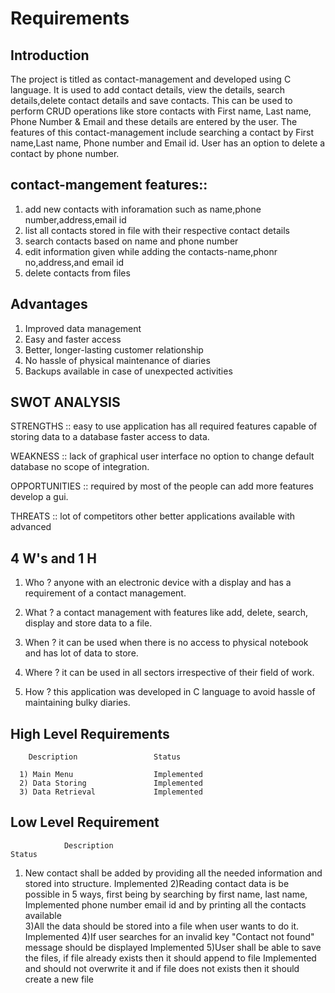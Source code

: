 # Requirements
## Introduction

The project is titled as contact-management and developed using C language. It is used to add contact details, view the details, search details,delete contact details and save contacts. This can be used to perform CRUD operations like store contacts with First name, Last name, Phone Number & Email and these details are entered by the user. The features of this contact-management include searching a contact by First name,Last name, Phone number and Email id. User has an option to delete a contact by phone number.



## contact-mangement features::

1) add new contacts with inforamation such as name,phone number,address,email id
2) list all contacts stored in file with their respective contact details
3) search contacts based on name and phone number
4) edit information given while adding the contacts-name,phonr no,address,and email id
5) delete contacts from files


## Advantages

1) Improved data management
2) Easy and faster access
3) Better, longer-lasting customer relationship
4) No hassle of physical maintenance of diaries
5) Backups available in case of unexpected activities

## SWOT ANALYSIS

STRENGTHS ::
easy to use application has all required features capable of storing data to a database faster access to data.

WEAKNESS ::
lack of graphical user interface no option to change default database no scope of integration.

OPPORTUNITIES ::
required by most of the people can add more features develop a gui.

THREATS ::
lot of competitors other better applications available with advanced


## 4 W's and 1 H

 1) Who ?
   anyone with an electronic device with a display and has a requirement of a contact management.

 2) What ?
     a contact management with features like add, delete, search, display and store data to a file.

 3) When ?
     it can be used when there is no access to physical notebook and has lot of data to store.

 4) Where ?
      it can be used in all sectors irrespective of their field of work.

 5) How ?
      this application was developed in C language to avoid hassle of maintaining bulky diaries.
      
      
   
 ##  High Level Requirements
 
     	Description             	Status
          
      1) Main Menu                	Implemented
      2) Data Storing            	Implemented
      3) Data Retrieval         	Implemented

## Low Level Requirement

                Description                                                                                                        Status                                                                                                
1) New contact shall be added by providing all the needed information and stored into structure.	                	Implemented
2)Reading contact data is be possible in 5 ways, first being by searching by first name, last name,                            Implemented
 phone number email id and by printing all the contacts available		
3)All the data should be stored into a file when user wants to do it.	                                                    	Implemented
4)If user searches for an invalid key "Contact not found" message should be displayed                                           Implemented
5)User shall be able to save the files, if file already exists then it should append to file                                    Implemented
  and should not overwrite it and if file does not exists then it should create a new file














